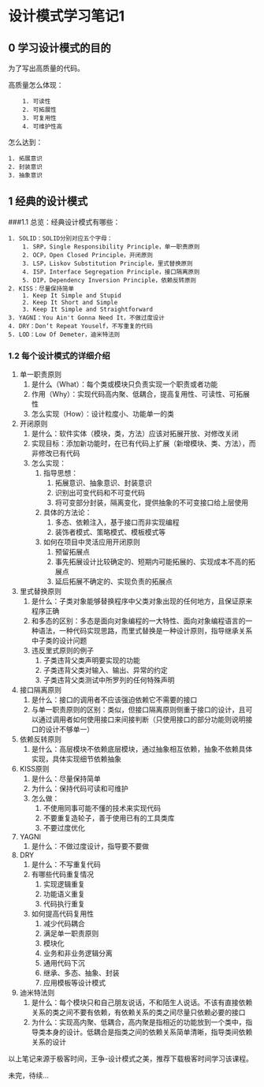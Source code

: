 

# 设计模式学习笔记1

## 	0 学习设计模式的目的

为了写出高质量的代码。

高质量怎么体现：

  		1. 可读性
  		2. 可拓展性
  		3. 可复用性
  		4. 可维护性高

怎么达到：

	1. 拓展意识
 	2. 封装意识
 	3. 抽象意识

## 1 经典的设计模式

###1.1 总览：经典设计模式有哪些：

 	1. SOLID：SOLID分别对应五个字母：
      	1. SRP，Single Responsibility Principle，单一职责原则
      	2. OCP，Open Closed Principle，开闭原则
      	3. LSP，Liskov Substitution Principle，里式替换原则
      	4. ISP，Interface Segregation Principle，接口隔离原则
      	5. DIP，Dependency Inversion Principle，依赖反转原则
 	2. KISS：尽量保持简单
      	1. Keep It Simple and Stupid
      	2. Keep It Short and Simple
      	3. Keep It Simple and Straightforward
 	3. YAGNI：You Ain't Gonna Need It，不做过度设计
 	4. DRY：Don‘t Repeat Youself，不写重复的代码
 	5. LOD：Low Of Demeter，迪米特法则

### 1.2 每个设计模式的详细介绍

1. 单一职责原则
    1. 是什么（What）：每个类或模块只负责实现一个职责或者功能
    2. 作用（Why）：实现代码高内聚、低耦合，提高复用性、可读性、可拓展性
    3. 怎么实现（How）：设计粒度小、功能单一的类
2. 开闭原则
    1. 是什么：软件实体（模块，类，方法）应该对拓展开放、对修改关闭
    2. 实现目标：添加新功能时，在已有代码上扩展（新增模块、类、方法），而非修改已有代码
    3. 怎么实现：
        1. 指导思想：
            1. 拓展意识、抽象意识、封装意识
            2. 识别出可变代码和不可变代码
            3. 将可变部分封装，隔离变化，提供抽象的不可变接口给上层使用
        2. 具体的方法论：
            1. 多态、依赖注入，基于接口而非实现编程
            2. 装饰者模式、策略模式、模板模式等
        3. 如何在项目中灵活应用开闭原则
            1. 预留拓展点
            2. 事先拓展设计比较确定的、短期内可能拓展的、实现成本不高的拓展点
            3. 延后拓展不确定的、实现负责的拓展点
3. 里式替换原则
    1. 是什么：子类对象能够替换程序中父类对象出现的任何地方，且保证原来程序正确
    2. 和多态的区别：多态是面向对象编程的一大特性、面向对象编程语言的一种语法，一种代码实现思路，而里式替换是一种设计原则，指导继承关系中子类的设计问题
    3. 违反里式原则的例子
        1. 子类违背父类声明要实现的功能
        2. 子类违背父类对输入、输出、异常的约定
        3. 子类违背父类测试中所罗列的任何特殊声明
4. 接口隔离原则
    1. 是什么：接口的调用者不应该强迫依赖它不需要的接口
    2. 与单一职责原则的区别：类似，但接口隔离原则侧重于接口的设计，且可以通过调用者如何使用接口来间接判断（只使用接口的部分功能则说明接口的设计不够单一）
5. 依赖反转原则
    1. 是什么：高层模块不依赖底层模块，通过抽象相互依赖，抽象不依赖具体实现，具体实现细节依赖抽象
6. KISS原则
    1. 是什么：尽量保持简单
    2. 为什么：保持代码可读和可维护
    3. 怎么做：
        1. 不使用同事可能不懂的技术来实现代码
        2. 不要重复造轮子，善于使用已有的工具类库
        3. 不要过度优化
7. YAGNI
    1. 是什么：不做过度设计，指导要不要做
8. DRY
    1. 是什么：不写重复代码
    2. 有哪些代码重复情况
        1. 实现逻辑重复
        2. 功能语义重复
        3. 代码执行重复
    3. 如何提高代码复用性
        1. 减少代码耦合
        2. 满足单一职责原则
        3. 模块化
        4. 业务和非业务逻辑分离
        5. 通用代码下沉
        6. 继承、多态、抽象、封装
        7. 应用模板等设计模式
9. 迪米特法则
    1. 是什么：每个模块只和自己朋友说话，不和陌生人说话。不该有直接依赖关系的类之间不要有依赖，有依赖关系的类之间尽量只依赖必要的接口
    2. 为什么：实现高内聚、低耦合，高内聚是指相近的功能放到一个类中，指导类本身的设计。低耦合是指类之间的依赖关系简单清晰，指导类间依赖关系的设计



以上笔记来源于极客时间，王争-设计模式之美，推荐下载极客时间学习该课程。

未完，待续...

​		

